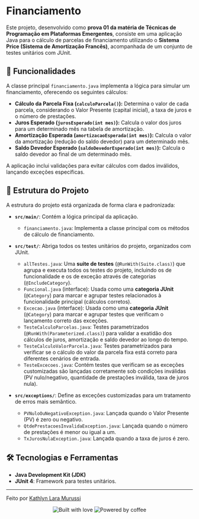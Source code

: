 # Financiamento

Este projeto, desenvolvido como **prova 01 da matéria de Técnicas de Programação em Plataformas Emergentes**, consiste em uma aplicação Java para o cálculo de parcelas de financiamento utilizando o **Sistema Price (Sistema de Amortização Francês)**, acompanhada de um conjunto de testes unitários com JUnit.

## 🚀 Funcionalidades

A classe principal `financiamento.java` implementa a lógica para simular um financiamento, oferecendo os seguintes cálculos:

  * **Cálculo da Parcela Fixa (`calculoParcela()`):** Determina o valor de cada parcela, considerando o Valor Presente (capital inicial), a taxa de juros e o número de prestações.
  * **Juros Esperado (`jurosEsperado(int mes)`):** Calcula o valor dos juros para um determinado mês na tabela de amortização.
  * **Amortização Esperada (`amortizacaoEsperada(int mes)`):** Calcula o valor da amortização (redução do saldo devedor) para um determinado mês.
  * **Saldo Devedor Esperado (`saldoDevedorEsperado(int mes)`):** Calcula o saldo devedor ao final de um determinado mês.

A aplicação inclui validações para evitar cálculos com dados inválidos, lançando exceções específicas.

## 📁 Estrutura do Projeto

A estrutura do projeto está organizada de forma clara e padronizada:

  * **`src/main/`**: Contém a lógica principal da aplicação.

      * `financiamento.java`: Implementa a classe principal com os métodos de cálculo de financiamento.

  * **`src/test/`**: Abriga todos os testes unitários do projeto, organizados com JUnit.

      * `allTestes.java`: Uma **suite de testes** (`@RunWith(Suite.class)`) que agrupa e executa todos os testes do projeto, incluindo os de funcionalidade e os de exceção através de categorias (`@IncludeCategory`).
      * `Funcional.java` (interface): Usada como uma **categoria JUnit** (`@Category`) para marcar e agrupar testes relacionados à funcionalidade principal (cálculos corretos).
      * `Excecao.java` (interface): Usada como uma **categoria JUnit** (`@Category`) para marcar e agrupar testes que verificam o lançamento correto das exceções.
      * `TesteCalculoParcelas.java`: Testes parametrizados (`@RunWith(Parameterized.class)`) para validar a exatidão dos cálculos de juros, amortização e saldo devedor ao longo do tempo.
      * `TesteCalculoValorParcela.java`: Testes parametrizados para verificar se o cálculo do valor da parcela fixa está correto para diferentes cenários de entrada.
      * `TesteExcecoes.java`: Contém testes que verificam se as exceções customizadas são lançadas corretamente sob condições inválidas (PV nulo/negativo, quantidade de prestações inválida, taxa de juros nula).

  * **`src/exceptions/`**: Define as exceções customizadas para um tratamento de erros mais semântico.

      * `PVNuloOuNegativoException.java`: Lançada quando o Valor Presente (PV) é zero ou negativo.
      * `QtdePrestacoesInvalidaException.java`: Lançada quando o número de prestações é menor ou igual a um.
      * `TxJurosNulaException.java`: Lançada quando a taxa de juros é zero.

## 🛠️ Tecnologias e Ferramentas

  * **Java Development Kit (JDK)**
  * **JUnit 4**: Framework para testes unitários.

---
Feito por [Kathlyn Lara Murussi](klmurussi)
<div align="center">
  <img src="https://forthebadge.com/images/badges/built-with-love.svg" alt="Built with love" />
  <img src="https://forthebadge.com/images/badges/powered-by-coffee.svg" alt="Powered by coffee" />
</div>